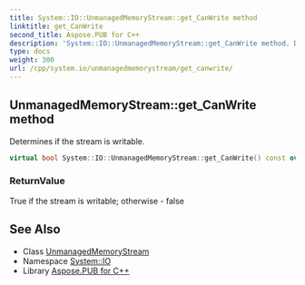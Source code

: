 ```yaml
---
title: System::IO::UnmanagedMemoryStream::get_CanWrite method
linktitle: get_CanWrite
second_title: Aspose.PUB for C++
description: 'System::IO::UnmanagedMemoryStream::get_CanWrite method. Determines if the stream is writable in C++.'
type: docs
weight: 300
url: /cpp/system.io/unmanagedmemorystream/get_canwrite/
---
```

## UnmanagedMemoryStream::get_CanWrite method


Determines if the stream is writable.

```cpp
virtual bool System::IO::UnmanagedMemoryStream::get_CanWrite() const override
```


### ReturnValue

True if the stream is writable; otherwise - false

## See Also

* Class [UnmanagedMemoryStream](../)
* Namespace [System::IO](../../)
* Library [Aspose.PUB for C++](../../../)
